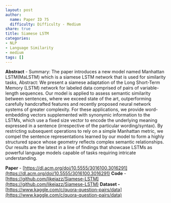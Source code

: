 ```yaml
---
layout: post
author:
  name: Paper ID 75
  difficulty: Difficulty - Medium
share: true
title: Siamese LSTM
categories:
- NLP
- Language Similarity
- medium
tags: []
---
```

**Abstract** - Summary: The paper introduces a new model named Manhattan LSTM(MaLSTM) which is a siamese LSTM network that is used for similarity tasks, Abstract: We present a siamese adaptation of the Long Short-Term Memory (LSTM) network for labeled data comprised of pairs of variable-length sequences. Our model is applied to assess semantic similarity between sentences, where we exceed state of the art, outperforming carefully handcrafted features and recently proposed neural network systems of greater complexity. For these applications, we provide word-embedding vectors supplemented with synonymic information to the LSTMs, which use a fixed size vector to encode the underlying meaning expressed in a sentence (irrespective of the particular wording/syntax). By restricting subsequent operations to rely on a simple Manhattan metric, we compel the sentence representations learned by our model to form a highly structured space whose geometry reflects complex semantic relationships. Our results are the latest in a line of findings that showcase LSTMs as powerful language models capable of tasks requiring intricate understanding.


**Paper** - [https://dl.acm.org/doi/10.5555/3016100.3016291](https://dl.acm.org/doi/10.5555/3016100.3016291)
**Code** - [https://github.com/likejazz/Siamese-LSTM](https://github.com/likejazz/Siamese-LSTM)
**Dataset -** [https://www.kaggle.com/c/quora-question-pairs/data](https://www.kaggle.com/c/quora-question-pairs/data)
    